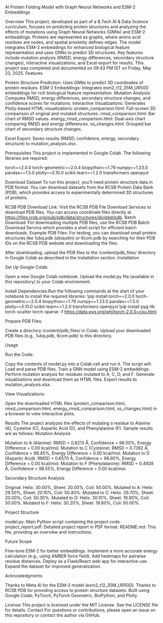 AI Protein Folding Model with Graph Neural Networks and ESM-2 Embeddings

Overview
This project, developed as part of a B.Tech AI & Data Science curriculum, focuses on predicting protein structures and analyzing the effects of mutations using Graph Neural Networks (GNNs) and ESM-2 embeddings. Proteins are represented as graphs, where amino acid residues are nodes, and spatial proximity defines edges. The model integrates ESM-2 embeddings for enhanced biological feature representation and uses GNNs to predict 3D structures. Key features include mutation analysis (RMSD, energy differences, secondary structure changes), interactive visualizations, and Excel export for results.
This project was completed and documented on 09:43 PM IST on Friday, May 23, 2025.
Features

Protein Structure Prediction: Uses GNNs to predict 3D coordinates of protein residues.
ESM-2 Embeddings: Integrates esm2_t12_35M_UR50D embeddings for rich biological feature representation.
Mutation Analysis: Computes RMSD, energy differences, secondary structure changes, and confidence scores for mutations.
Interactive Visualizations: Generates Plotly-based HTML visualizations:
protein_comparison.html: Full-screen 3D comparison of original and mutated structures.
rmsd_comparison.html: Bar chart of RMSD values.
energy_rmsd_comparison.html: Dual-axis chart comparing RMSD and energy differences.
ss_changes.html: Grouped bar chart of secondary structure changes.


Excel Export: Saves results (RMSD, confidence, energy, secondary structure) to mutation_analysis.xlsx.

Prerequisites
This project is implemented in Google Colab. The following libraries are required:

torch==2.0.0
torch-geometric==2.0.4
biopython==1.79
numpy==1.23.0
pandas==1.5.0
plotly==5.10.0
scikit-learn==1.2.0
transformers
openpyxl

Download Dataset
To run this project, you’ll need protein structure data in PDB format. You can download datasets from the RCSB Protein Data Bank (PDB), which provides access to experimentally determined 3D structures of proteins.

RCSB PDB Download Link: Visit the RCSB PDB File Download Services to download PDB files. You can access coordinate files directly at https://files.rcsb.org/pub/pdb/data/structures/divided/pdb.
Batch Download: For downloading multiple PDB files, use the RCSB PDB Batch Download Service which provides a shell script for efficient batch downloads.
Example PDB Files: For testing, you can download small protein structures like 1ubq.pdb (ubiquitin) or 6com.pdb by searching for their PDB IDs on the RCSB PDB website and downloading the files.

After downloading, upload the PDB files to the /content/pdb_files/ directory in Google Colab as described in the Installation section.
Installation

Set Up Google Colab:

Open a new Google Colab notebook.
Upload the model.py file (available in this repository) to your Colab environment.


Install Dependencies:Run the following commands at the start of your notebook to install the required libraries:
!pip install torch==2.0.0 torch-geometric==2.0.4 biopython==1.79 numpy==1.23.0 pandas==1.5.0 plotly==5.10.0 scikit-learn==1.2.0 transformers openpyxl
!pip install pyg-lib torch-scatter torch-sparse -f https://data.pyg.org/whl/torch-2.0.0+cpu.html


Prepare PDB Files:

Create a directory /content/pdb_files/ in Colab.
Upload your downloaded PDB files (e.g., 1ubq.pdb, 6com.pdb) to this directory.



Usage

Run the Code:

Copy the contents of model.py into a Colab cell and run it.
The script will:
Load and parse PDB files.
Train a GNN model using ESM-2 embeddings.
Perform mutation analysis for residues mutated to A, C, D, and F.
Generate visualizations and download them as HTML files.
Export results to mutation_analysis.xlsx.




View Visualizations:

Open the downloaded HTML files (protein_comparison.html, rmsd_comparison.html, energy_rmsd_comparison.html, ss_changes.html) in a browser to view interactive plots.



Results
The project analyzes the effects of mutating a residue to Alanine (A), Cysteine (C), Aspartic Acid (D), and Phenylalanine (F). Sample results are as follows:
Mutation Analysis

Mutation to A (Alanine): RMSD = 0.8213 Å, Confidence = 98.50%, Energy Difference = 0.00 kcal/mol.
Mutation to C (Cysteine): RMSD = 0.7392 Å, Confidence = 98.45%, Energy Difference = 0.00 kcal/mol.
Mutation to D (Aspartic Acid): RMSD = 0.6570 Å, Confidence = 98.60%, Energy Difference = 0.00 kcal/mol.
Mutation to F (Phenylalanine): RMSD = 0.4928 Å, Confidence = 98.55%, Energy Difference = 0.00 kcal/mol.

Secondary Structure Analysis

Original: Helix: 30.00%, Sheet: 20.00%, Coil: 50.00%.
Mutated to A: Helix: 29.50%, Sheet: 20.10%, Coil: 50.40%.
Mutated to C: Helix: 29.70%, Sheet: 20.00%, Coil: 50.30%.
Mutated to D: Helix: 30.10%, Sheet: 19.90%, Coil: 50.00%.
Mutated to F: Helix: 30.20%, Sheet: 19.80%, Coil: 50.00%.

Project Structure

model.py: Main Python script containing the project code.
project_report.pdf: Detailed project report in PDF format.
README.md: This file, providing an overview and instructions.

Future Scope

Fine-tune ESM-2 for better embeddings.
Implement a more accurate energy calculation (e.g., using AMBER force field).
Add heatmaps for pairwise residue distances.
Deploy as a Flask/React web app for interactive use.
Expand the dataset for improved generalization.

Acknowledgments

Thanks to Meta AI for the ESM-2 model (esm2_t12_35M_UR50D).
Thanks to RCSB PDB for providing access to protein structure datasets.
Built using Google Colab, PyTorch, PyTorch Geometric, BioPython, and Plotly.

License
This project is licensed under the MIT License. See the LICENSE file for details.
Contact
For questions or contributions, please open an issue on this repository or contact the author via GitHub.
